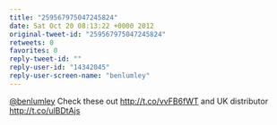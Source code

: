 ```yaml
---
title: "259567975047245824"
date: Sat Oct 20 08:13:22 +0000 2012
original-tweet-id: "259567975047245824"
retweets: 0
favorites: 0
reply-tweet-id: ""
reply-user-id: "14342045"
reply-user-screen-name: "benlumley"
---
```

<a href="https://twitter.com/benlumley">@benlumley</a> Check these out http://t.co/vvFB6fWT and UK distributor http://t.co/ulBDtAjs
